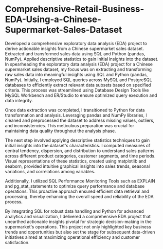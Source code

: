 # Comprehensive-Retail-Business-EDA-Using-a-Chinese-Supermarket-Sales-Dataset
Developed a comprehensive exploratory data analysis (EDA) project to derive actionable insights from a Chinese supermarket sales dataset. Extracted and transformed sales data using SQL and Python (pandas, NumPy). Applied descriptive statistics to gain initial insights into the dataset.
In spearheading the exploratory data analysis (EDA) project for a Chinese supermarket sales dataset, my focus was on extracting and transforming raw sales data into meaningful insights using SQL and Python (pandas, NumPy). Initially, I employed SQL queries across MySQL and PostgreSQL databases to efficiently extract relevant data subsets based on specified criteria. This process was streamlined using Database Design Tools like MySQL Workbench and ER/Studio to ensure optimized query execution and data integrity.

Once data extraction was completed, I transitioned to Python for data transformation and analysis. Leveraging pandas and NumPy libraries, I cleaned and preprocessed the dataset to address missing values, outliers, and inconsistencies. This meticulous preparation was crucial for maintaining data quality throughout the analysis phase.

The next step involved applying descriptive statistics techniques to gain initial insights into the dataset's characteristics. I computed measures of central tendency, dispersion, and distribution to understand sales patterns across different product categories, customer segments, and time periods. Visual representations of these statistics, created using matplotlib and seaborn, provided intuitive graphical insights into sales trends, seasonal variations, and correlations among variables.

Additionally, I utilized SQL Performance Monitoring Tools such as EXPLAIN and pg_stat_statements to optimize query performance and database operations. This proactive approach ensured efficient data retrieval and processing, thereby enhancing the overall speed and reliability of the EDA process.

By integrating SQL for robust data handling and Python for advanced analytics and visualization, I delivered a comprehensive EDA project that unearthed actionable insights pivotal for strategic decision-making in the supermarket's operations. This project not only highlighted key business trends and opportunities but also set the stage for subsequent data-driven initiatives aimed at maximizing operational efficiency and customer satisfaction.
